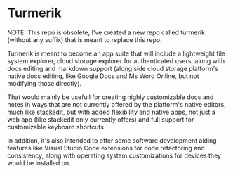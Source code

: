 # Turmerik

NOTE: This repo is obsolete, I've created a new repo called turmerik (without any suffix) that is meant to replace this repo.

Turmerik is meant to become an app suite that will include a lightweight file system explorer, cloud storage explorer for authenticated users, along with docs editing and markdown support (along side cloud storage platform's native docs editing, like Google Docs and Ms Word Online, but not modifying those directly). 

That would mainly be usefull for creating highly customizable docs and notes in ways that are not currently offered by the platform's native editors, much like stackedit, but with added flexibility and native apps, not just a web app (like stackedit only currently offers) and full support for customizable keyboard shortcuts.

In addition, it's also intended to offer some software development aiding features like Visual Studio Code extensions for code refactoring and consistency, along with operating system customizations for devices they would be installed on.
